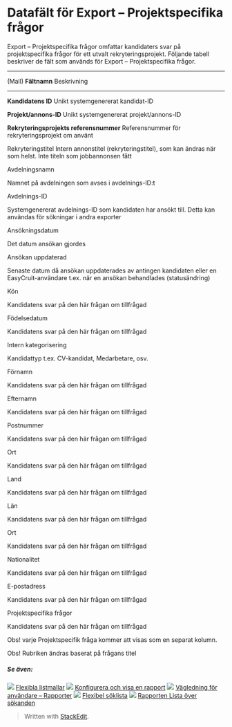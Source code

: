 # Datafält för Export – Projektspecifika frågor

Export – Projektspecifika frågor omfattar kandidaters svar på projektspecifika frågor för ett utvalt rekryteringsprojekt. Följande tabell beskriver de fält som används för Export – Projektspecifika frågor.
***
(Mall)
**Fältnamn**
Beskrivning
***
**Kandidatens ID**
Unikt systemgenererat kandidat-ID

**Projekt/annons-ID**
Unikt systemgenererat projekt/annons-ID

**Rekryteringsprojekts referensnummer**
Referensnummer för rekryteringsprojekt om använt

Rekryteringstitel
Intern annonstitel (rekryteringstitel), som kan ändras när som helst. Inte titeln som jobbannonsen fått

Avdelningsnamn

Namnet på avdelningen som avses i avdelnings-ID:t

Avdelnings-ID

Systemgenererat avdelnings-ID som kandidaten har ansökt till. Detta kan användas för sökningar i andra exporter

Ansökningsdatum

Det datum ansökan gjordes

Ansökan uppdaterad

Senaste datum då ansökan uppdaterades av antingen kandidaten eller en EasyCruit-användare t.ex. när en ansökan behandlades (statusändring)

Kön

Kandidatens svar på den här frågan om tillfrågad

Födelsedatum

Kandidatens svar på den här frågan om tillfrågad

Intern kategorisering

Kandidattyp t.ex. CV-kandidat, Medarbetare, osv.

Förnamn

Kandidatens svar på den här frågan om tillfrågad

Efternamn

Kandidatens svar på den här frågan om tillfrågad

Postnummer

Kandidatens svar på den här frågan om tillfrågad

Ort

Kandidatens svar på den här frågan om tillfrågad

Land

Kandidatens svar på den här frågan om tillfrågad

Län

Kandidatens svar på den här frågan om tillfrågad

Ort

Kandidatens svar på den här frågan om tillfrågad

Nationalitet

Kandidatens svar på den här frågan om tillfrågad

E-postadress

Kandidatens svar på den här frågan om tillfrågad

Projektspecifika frågor

Kandidatens svar på den här frågan om tillfrågad

Obs! varje  Projektspecifik  fråga kommer att visas som en separat kolumn.

Obs! Rubriken ändras baserat på frågans titel

##### Se även:

![](../Resources/Images/icon-document-link.png)  [Flexibla listmallar](export_templates.htm)
![](../Resources/Images/icon-document-link.png)  [Konfigurera och visa en rapport](configuring_and_running_a_report.htm)
![](../Resources/Images/icon-document-link.png)  [Vägledning för användare – Rapporter](guide_for_users_reports.htm)
![](../Resources/Images/icon-document-link.png)  [Flexibel söklista](candidate_report.htm)
![](../Resources/Images/icon-document-link.png)  [Rapporten Lista över sökanden](applicant_list_report.htm)


> Written with [StackEdit](https://stackedit.io/).
<!--stackedit_data:
eyJoaXN0b3J5IjpbMTA5OTYwMDgxNSwyMDAzNDM0MDddfQ==
-->